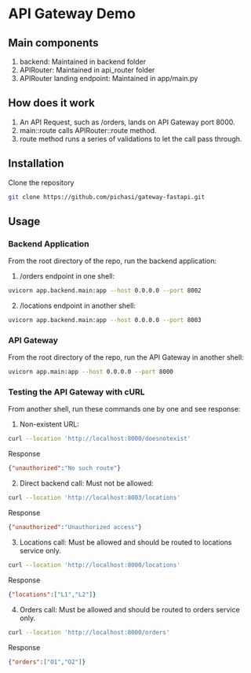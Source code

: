 # API Gateway Demo

## Main components
1. backend: Maintained in backend folder
2. APIRouter: Maintained in api_router folder
3. APIRouter landing endpoint: Maintained in app/main.py

## How does it work

1. An API Request, such as /orders, lands on API Gateway port 8000.
2. main::route calls APIRouter::route method.
3. route method runs a series of validations to let the call pass through.

## Installation

Clone the repository
```bash
git clone https://github.com/pichasi/gateway-fastapi.git
```

## Usage

### Backend Application

From the root directory of the repo, run the backend application:

1. /orders endpoint in one shell:
```bash
uvicorn app.backend.main:app --host 0.0.0.0 --port 8002
```

2. /locations endpoint in another shell:
```bash
uvicorn app.backend.main:app --host 0.0.0.0 --port 8003
```

### API Gateway

From the root directory of the repo, run the API Gateway in another shell:

```bash
uvicorn app.main:app --host 0.0.0.0 --port 8000
```

### Testing the API Gateway with cURL

From another shell, run these commands one by one and see response:

1. Non-existent URL:
```bash
curl --location 'http://localhost:8000/doesnotexist'
```
Response
```json
{"unauthorized":"No such route"}
```
2. Direct backend call: Must not be allowed:
```bash
curl --location 'http://localhost:8003/locations'
```
Response
```json
{"unauthorized":"Unauthorized access"}
```
3. Locations call: Must be allowed and should be routed to locations service only.
```bash
curl --location 'http://localhost:8000/locations'
```
Response
```json
{"locations":["L1","L2"]}
```
4. Orders call: Must be allowed and should be routed to orders service only.
```bash
curl --location 'http://localhost:8000/orders'
```
Response
```json
{"orders":["O1","O2"]}
```